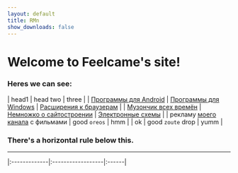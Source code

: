```yaml
---
layout: default
title: RMn
show_downloads: false
---
```


# Welcome to Feelcame's site!

### [](#header-6)Heres we can see:

| head1        | head two          | three |
| [Программы для Android](./android.html) | [Программы для Windows](/windows.html) | [Расширения к браузерам](windows/addons.html) |
| [Музончик всех времён](music.html) | [Немножко о сайтостроении](./site/)   | [Электронные схемы](./radio/)  |
| рекламу [моего канала](https://t.me/FilmsRM) с фильмами | good `oreos`      | hmm   |
| ok           | good `zoute` drop | yumm  |

### There's a horizontal rule below this.

* * *
|:-------------|:------------------|:------|
